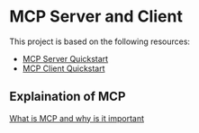 # MCP Server and Client

This project is based on the following resources:

- [MCP Server Quickstart](https://modelcontextprotocol.io/quickstart/server)
- [MCP Client Quickstart](https://modelcontextprotocol.io/quickstart/client)

## Explaination of MCP
[What is MCP and why is it important]()

